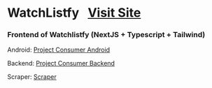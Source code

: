 # WatchListfy &nbsp; [Visit Site](https://watchlistfy.com/)

### Frontend of Watchlistfy (NextJS + Typescript + Tailwind)

Android: [Project Consumer Android](https://github.com/MrNtlu/Project-Consumer-Android)

Backend: [Project Consumer Backend](https://github.com/MrNtlu/Project-Consumer-Backend)

Scraper: [Scraper](https://github.com/MrNtlu/Project-Consumer-Scraper)